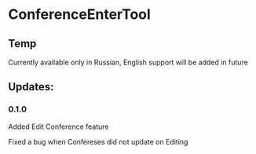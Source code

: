 # ConferenceEnterTool
<h2>Temp</h2>
<p>Currently available only in Russian, English support will be added in future</p>
 <h2>Updates:</h2>
<h3>0.1.0</h3>
<p>Added Edit Conference feature</p>
<p>Fixed a bug when Confereses did not update on Editing</p>
